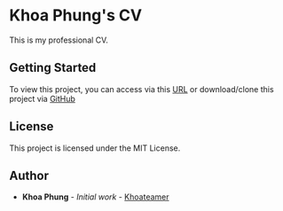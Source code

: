 # Khoa Phung's CV

This is my professional CV.

## Getting Started

To view this project, you can access via this [URL](https://khoateamer.github.io/) or download/clone this project via [GitHub](https://github.com/khoateamer/khoateamer.github.io)

## License

This project is licensed under the MIT License.

## Author

* **Khoa Phung** - *Initial work* - [Khoateamer](https://github.com/khoateamer)